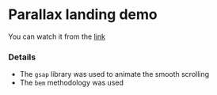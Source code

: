# Parallax landing demo

You can watch it from the [link](https://maxpow1776.github.io/parallax/)

### Details

* The `gsap` library was used to animate the smooth scrolling
* The `bem` methodology was used
